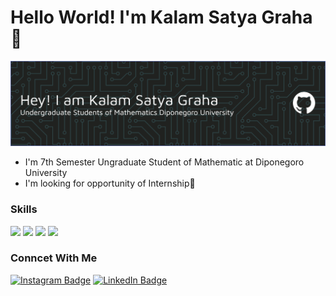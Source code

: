 # Hello World! I'm Kalam Satya Graha 👋
![Kalam Satya Graha](img/header_satya.png)
- I'm 7th Semester Ungraduate Student of Mathematic at Diponegoro University
- I'm looking for opportunity of Internship🤝
### Skills
<img src="https://img.shields.io/badge/Python-FFD43B?style=for-the-badge&logo=python&logoColor=blue" />
<img src="https://img.shields.io/badge/MySQL-005C84?style=for-the-badge&logo=mysql&logoColor=white" />
<img src="https://img.shields.io/badge/Adobe%20Lightroom-31A8FF?style=for-the-badge&logo=Adobe%20Lightroom&logoColor=white" />
<img src="https://img.shields.io/badge/Adobe%20Premiere%20Pro-9999FF?style=for-the-badge&logo=Adobe%20Premiere%20Pro&logoColor=white" />

### Conncet With Me
[![Instagram Badge](https://img.shields.io/badge/Instagram-E4405F?style=for-the-badge&logo=instagram&logoColor=white)](https://www.instagram.com/ichbinsatyagraha?igsh=cGZieHV2dmt0dTd1&utm_source=qr) [![LinkedIn Badge](https://img.shields.io/badge/LinkedIn-0077B5?style=for-the-badge&logo=linkedin&logoColor=white)](https://www.linkedin.com/in/kalam-satya-graha-924103348?utm_source=share&utm_campaign=share_via&ut)
